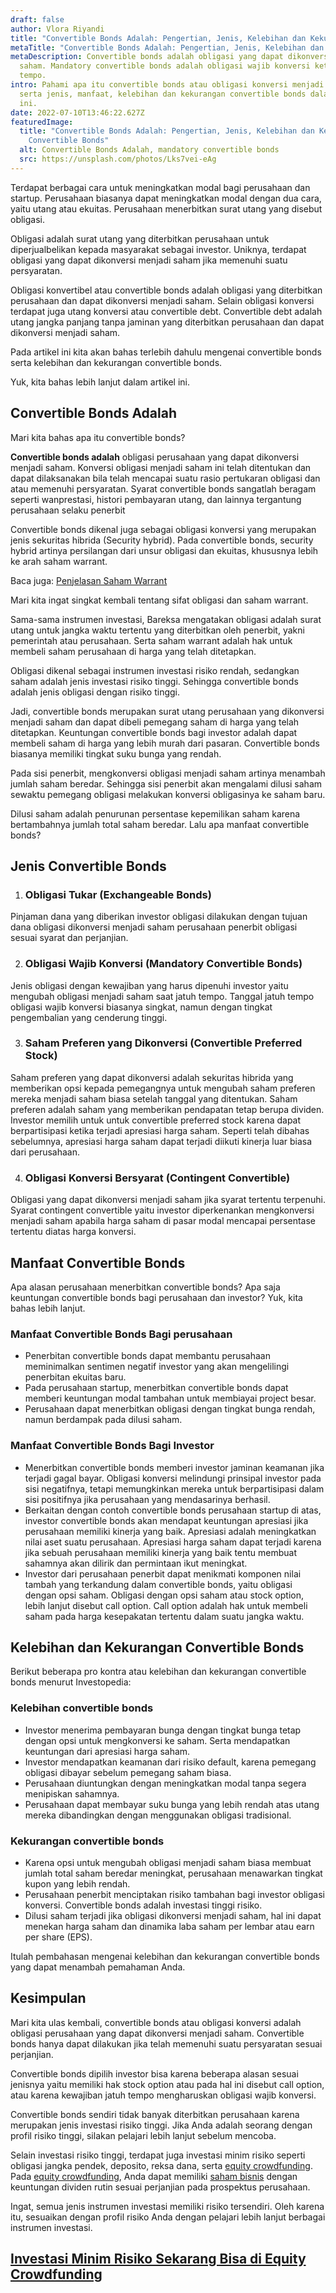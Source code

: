 ```yaml
---
draft: false
author: Vlora Riyandi
title: "Convertible Bonds Adalah: Pengertian, Jenis, Kelebihan dan Kekurangan"
metaTitle: "Convertible Bonds Adalah: Pengertian, Jenis, Kelebihan dan Kekurangan"
metaDescription: Convertible bonds adalah obligasi yang dapat dikonversi menjadi
  saham. Mandatory convertible bonds adalah obligasi wajib konversi ketika jatuh
  tempo.
intro: Pahami apa itu convertible bonds atau obligasi konversi menjadi saham
  serta jenis, manfaat, kelebihan dan kekurangan convertible bonds dalam artikel
  ini.
date: 2022-07-10T13:46:22.627Z
featuredImage:
  title: "Convertible Bonds Adalah: Pengertian, Jenis, Kelebihan dan Kekurangan
    Convertible Bonds"
  alt: Convertible Bonds Adalah, mandatory convertible bonds
  src: https://unsplash.com/photos/Lks7vei-eAg
---
```

Terdapat berbagai cara untuk meningkatkan modal bagi perusahaan dan startup. Perusahaan biasanya dapat meningkatkan modal dengan dua cara, yaitu utang atau ekuitas. Perusahaan menerbitkan surat utang yang disebut obligasi.

Obligasi adalah surat utang yang diterbitkan perusahaan untuk diperjualbelikan kepada masyarakat sebagai investor. Uniknya, terdapat obligasi yang dapat dikonversi menjadi saham jika memenuhi suatu persyaratan.

Obligasi konvertibel atau convertible bonds adalah obligasi yang diterbitkan perusahaan dan dapat dikonversi menjadi saham. Selain obligasi konversi terdapat juga utang konversi atau convertible debt. Convertible debt adalah utang jangka panjang tanpa jaminan yang diterbitkan perusahaan dan dapat dikonversi menjadi saham.

Pada artikel ini kita akan bahas terlebih dahulu mengenai convertible bonds serta kelebihan dan kekurangan convertible bonds. 

Yuk, kita bahas lebih lanjut dalam artikel ini.

## Convertible Bonds Adalah

Mari kita bahas apa itu convertible bonds?

**Convertible bonds adalah** obligasi perusahaan yang dapat dikonversi menjadi saham. Konversi obligasi menjadi saham ini telah ditentukan dan dapat dilaksanakan bila telah mencapai suatu rasio pertukaran obligasi dan atau memenuhi persyaratan. Syarat convertible bonds sangatlah beragam seperti wanprestasi, histori pembayaran utang, dan lainnya tergantung perusahaan selaku penerbit

Convertible bonds dikenal juga sebagai obligasi konversi yang merupakan jenis sekuritas hibrida (Security hybrid). Pada convertible bonds, security hybrid artinya persilangan dari unsur obligasi dan ekuitas, khususnya lebih ke arah saham warrant.

Baca juga: [Penjelasan Saham Warrant](https://landx.id/blog/saham-warrant-cara-menebus-warrant-dan-hubungannya-dengan-right-issue/) 

Mari kita ingat singkat kembali tentang sifat obligasi dan saham warrant.

Sama-sama instrumen investasi, Bareksa mengatakan obligasi adalah surat utang untuk jangka waktu tertentu yang diterbitkan oleh penerbit, yakni pemerintah atau perusahaan. Serta saham warrant adalah hak untuk membeli saham perusahaan di harga yang telah ditetapkan.

Obligasi dikenal sebagai instrumen investasi risiko rendah, sedangkan saham adalah jenis investasi risiko tinggi. Sehingga convertible bonds adalah jenis obligasi dengan risiko tinggi.

Jadi, convertible bonds merupakan surat utang perusahaan yang dikonversi menjadi saham dan dapat dibeli pemegang saham di harga yang telah ditetapkan. Keuntungan convertible bonds bagi investor adalah dapat membeli saham di harga yang lebih murah dari pasaran. Convertible bonds biasanya memiliki tingkat suku bunga yang rendah.

Pada sisi penerbit, mengkonversi obligasi menjadi saham artinya menambah jumlah saham beredar. Sehingga sisi penerbit akan mengalami dilusi saham sewaktu pemegang obligasi melakukan konversi obligasinya ke saham baru.

Dilusi saham adalah penurunan persentase kepemilikan saham karena bertambahnya jumlah total saham beredar. Lalu apa manfaat convertible bonds?

## Jenis Convertible Bonds

1. ### Obligasi Tukar (Exchangeable Bonds)

Pinjaman dana yang diberikan investor obligasi dilakukan dengan tujuan dana obligasi dikonversi menjadi saham perusahaan penerbit obligasi sesuai syarat dan perjanjian.

2. ### Obligasi Wajib Konversi (Mandatory Convertible Bonds)

Jenis obligasi dengan kewajiban yang harus dipenuhi investor yaitu mengubah obligasi menjadi saham saat jatuh tempo. Tanggal jatuh tempo obligasi wajib konversi biasanya singkat, namun dengan tingkat pengembalian yang cenderung tinggi.

3. ### Saham Preferen yang Dikonversi (Convertible Preferred Stock)

Saham preferen yang dapat dikonversi adalah sekuritas hibrida yang memberikan opsi kepada pemegangnya untuk mengubah saham preferen mereka menjadi saham biasa setelah tanggal yang ditentukan. Saham preferen adalah saham yang memberikan pendapatan tetap berupa dividen. Investor memilih untuk untuk convertible preferred stock karena dapat berpartisipasi ketika terjadi apresiasi harga saham. Seperti telah dibahas sebelumnya, apresiasi harga saham dapat terjadi diikuti kinerja luar biasa dari perusahaan.

4. ### Obligasi Konversi Bersyarat (Contingent Convertible)

Obligasi yang dapat dikonversi menjadi saham jika syarat tertentu terpenuhi. Syarat contingent convertible yaitu investor diperkenankan mengkonversi menjadi saham apabila harga saham di pasar modal mencapai persentase tertentu diatas harga konversi.

## Manfaat Convertible Bonds

Apa alasan perusahaan menerbitkan convertible bonds? Apa saja keuntungan convertible bonds bagi perusahaan dan investor? Yuk, kita bahas lebih lanjut.

### Manfaat Convertible Bonds Bagi perusahaan

* Penerbitan convertible bonds dapat membantu perusahaan meminimalkan sentimen negatif investor yang akan mengelilingi penerbitan ekuitas baru. 
* Pada perusahaan startup, menerbitkan convertible bonds dapat memberi keuntungan modal tambahan untuk membiayai project besar.
* Perusahaan dapat menerbitkan obligasi dengan tingkat bunga rendah, namun berdampak pada dilusi saham.

### Manfaat Convertible Bonds Bagi Investor

* Menerbitkan convertible bonds memberi investor jaminan keamanan jika terjadi gagal bayar. Obligasi konversi melindungi prinsipal investor pada sisi negatifnya, tetapi memungkinkan mereka untuk berpartisipasi dalam sisi positifnya jika perusahaan yang mendasarinya berhasil.
* Berkaitan dengan contoh convertible bonds perusahaan startup di atas, investor convertible bonds akan mendapat keuntungan apresiasi jika perusahaan memiliki kinerja yang baik. Apresiasi adalah meningkatkan nilai aset suatu perusahaan. Apresiasi harga saham dapat terjadi karena jika sebuah perusahaan memiliki kinerja yang baik tentu membuat sahamnya akan dilirik dan permintaan ikut meningkat.
* Investor dari perusahaan penerbit dapat menikmati komponen nilai tambah yang terkandung dalam convertible bonds, yaitu obligasi dengan opsi saham. Obligasi dengan opsi saham atau stock option, lebih lanjut disebut call option. Call option adalah hak untuk membeli saham pada harga kesepakatan tertentu dalam suatu jangka waktu.

## Kelebihan dan Kekurangan Convertible Bonds

Berikut beberapa pro kontra atau kelebihan dan kekurangan convertible bonds menurut Investopedia:

### Kelebihan convertible bonds

* Investor menerima pembayaran bunga dengan tingkat bunga tetap dengan opsi untuk mengkonversi ke saham. Serta mendapatkan keuntungan dari apresiasi harga saham.
* Investor mendapatkan keamanan dari risiko default, karena pemegang obligasi dibayar sebelum pemegang saham biasa.
* Perusahaan diuntungkan dengan meningkatkan modal tanpa segera menipiskan sahamnya.
* Perusahaan dapat membayar suku bunga yang lebih rendah atas utang mereka dibandingkan dengan menggunakan obligasi tradisional.

### Kekurangan convertible bonds

* Karena opsi untuk mengubah obligasi menjadi saham biasa membuat jumlah total saham beredar meningkat, perusahaan menawarkan tingkat kupon yang lebih rendah.
* Perusahaan penerbit menciptakan risiko tambahan bagi investor obligasi konversi. Convertible bonds adalah investasi tinggi risiko.
* Dilusi saham terjadi jika obligasi dikonversi menjadi saham, hal ini dapat menekan harga saham dan dinamika laba saham per lembar atau earn per share (EPS).

Itulah pembahasan mengenai kelebihan dan kekurangan convertible bonds yang dapat menambah pemahaman Anda.

## Kesimpulan

Mari kita ulas kembali, convertible bonds atau obligasi konversi adalah obligasi perusahaan yang dapat dikonversi menjadi saham. Convertible bonds hanya dapat dilakukan jika telah memenuhi suatu persyaratan sesuai perjanjian.

Convertible bonds dipilih investor bisa karena beberapa alasan sesuai jenisnya yaitu memiliki hak stock option atau pada hal ini disebut call option, atau karena kewajiban jatuh tempo mengharuskan obligasi wajib konversi.

Convertible bonds sendiri tidak banyak diterbitkan perusahaan karena merupakan jenis investasi risiko tinggi. Jika Anda adalah seorang dengan profil risiko tinggi, silakan pelajari lebih lanjut sebelum mencoba.

Selain investasi risiko tinggi, terdapat juga investasi minim risiko seperti obligasi jangka pendek, deposito, reksa dana, serta [equity crowdfunding](https://landx.id/project/?utm_source=Blog&utm_medium=organic+keyword&utm_campaign=blog&utm_id=Blog). Pada [equity crowdfunding](https://landx.id/project/?utm_source=Blog&utm_medium=organic+keyword&utm_campaign=blog&utm_id=Blog), Anda dapat memiliki [saham bisnis](<[equity crowdfunding](https://landx.id/project/?utm_source=Blog&utm_medium=organic+keyword&utm_campaign=blog&utm_id=Blog)>) dengan keuntungan dividen rutin sesuai perjanjian pada prospektus perusahaan.

Ingat, semua jenis instrumen investasi memiliki risiko tersendiri. Oleh karena itu, sesuaikan dengan profil risiko Anda dengan pelajari lebih lanjut berbagai instrumen investasi.

## [Investasi Minim Risiko Sekarang Bisa di Equity Crowdfunding](https://landx.id/project/?utm_source=Blog&utm_medium=organic+keyword&utm_campaign=blog&utm_id=Blog)